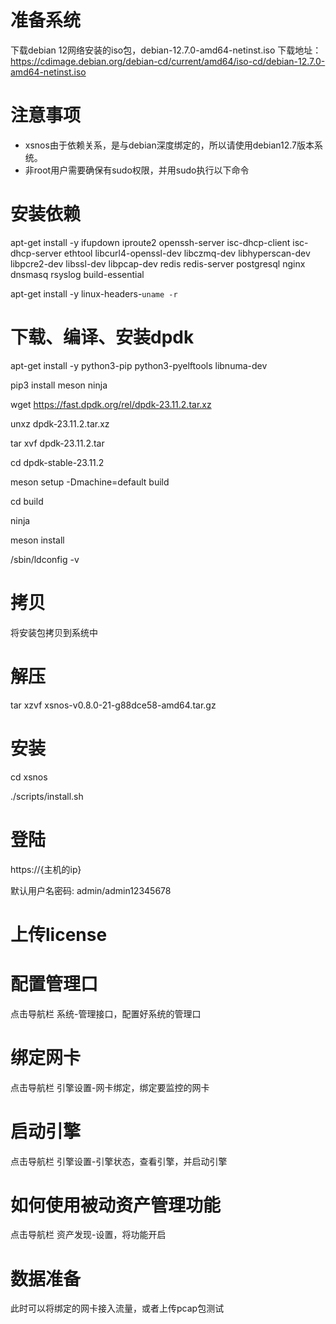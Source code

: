 # 准备系统
下载debian 12网络安装的iso包，debian-12.7.0-amd64-netinst.iso
下载地址：https://cdimage.debian.org/debian-cd/current/amd64/iso-cd/debian-12.7.0-amd64-netinst.iso

# 注意事项
- xsnos由于依赖关系，是与debian深度绑定的，所以请使用debian12.7版本系统。
- 非root用户需要确保有sudo权限，并用sudo执行以下命令 

# 安装依赖
apt-get install -y ifupdown iproute2 openssh-server isc-dhcp-client isc-dhcp-server ethtool libcurl4-openssl-dev libczmq-dev libhyperscan-dev libpcre2-dev libssl-dev libpcap-dev redis redis-server postgresql nginx dnsmasq rsyslog build-essential

apt-get install -y linux-headers-`uname -r`

# 下载、编译、安装dpdk
apt-get install -y python3-pip python3-pyelftools libnuma-dev

pip3 install meson ninja

wget https://fast.dpdk.org/rel/dpdk-23.11.2.tar.xz

unxz dpdk-23.11.2.tar.xz

tar xvf dpdk-23.11.2.tar

cd dpdk-stable-23.11.2

meson setup -Dmachine=default build

cd build

ninja

meson install

/sbin/ldconfig -v

# 拷贝
将安装包拷贝到系统中

# 解压
tar xzvf xsnos-v0.8.0-21-g88dce58-amd64.tar.gz

# 安装
cd xsnos

./scripts/install.sh 

# 登陆
https://{主机的ip}

默认用户名密码: admin/admin12345678

# 上传license


# 配置管理口
点击导航栏 系统-管理接口，配置好系统的管理口

# 绑定网卡
点击导航栏 引擎设置-网卡绑定，绑定要监控的网卡

# 启动引擎
点击导航栏 引擎设置-引擎状态，查看引擎，并启动引擎

# 如何使用被动资产管理功能
点击导航栏 资产发现-设置，将功能开启

# 数据准备
此时可以将绑定的网卡接入流量，或者上传pcap包测试
